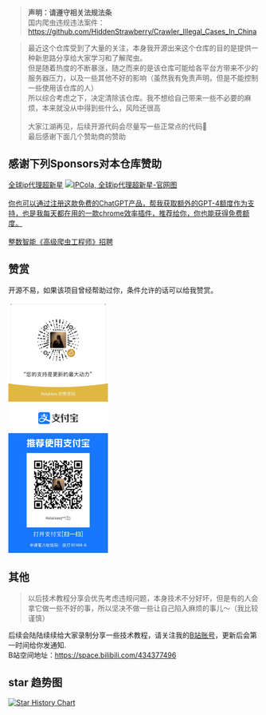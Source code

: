 
> **声明：请遵守相关法规法条** <br> 
> 国内爬虫违规违法案件：https://github.com/HiddenStrawberry/Crawler_Illegal_Cases_In_China

> 最近这个仓库受到了大量的关注，本身我开源出来这个仓库的目的是提供一种新思路分享给大家学习和了解爬虫。<br> 
> 但是随着热度的不断暴涨，随之而来的是该仓库可能给各平台方带来不少的服务器压力，以及一些其他不好的影响（虽然我有免责声明，但是不能控制一些使用该仓库的人）<br>
> 所以综合考虑之下，决定清除该仓库。我不想给自己带来一些不必要的麻烦，本来就没从中得到些什么，风险还很高<br><br>
> 大家江湖再见，后续开源代码会尽量写一些正常点的代码🥲<br>
> 最后感谢下面几个赞助商的赞助<br>


## 感谢下列Sponsors对本仓库赞助
<a href="https://dashboard.ipcola.com/register?referral_code=vkybwyucyuidpne">全球ip代理超新星</a>
<a href="https://dashboard.ipcola.com/register?referral_code=vkybwyucyuidpne" target="_blank"><img src="https://s2.loli.net/2024/03/18/LKJaWcIHQl92ip5.jpg" alt="IPCola,  全球ip代理超新星-官网图"></a><br>
<br>
<a href="https://monica.im/invitation?c=4HCSQRYS">你也可以通过注册这款免费的ChatGPT产品，帮我获取额外的GPT-4额度作为支持，也是我每天都在用的一款chrome效率插件，推荐给你，你也能获得免费额度。</a>
<br>
<br>
<a href="https://github.com/NanmiCoder/MediaCrawler/issues/180">整数智能《高级爬虫工程师》招聘</a>

## 赞赏
开源不易，如果该项目曾经帮助过你，条件允许的话可以给我赞赏。
<p>
  <img alt="打赏-微信" src="https://github.com/NanmiCoder/blog_demo_code/blob/main/assets/images/wechat_pay.jpeg?raw=true" style="width: 200px;margin-right: 180px;" />
  <img alt="打赏-支付宝" src="https://github.com/NanmiCoder/blog_demo_code/blob/main/assets/images/zfb_pay.jpeg?raw=true" style="width: 200px" />
</p>

## 其他
> 以后技术教程分享会优先考虑违规问题，本身技术不分好坏，但是有的人会拿它做一些不好的事，所以坚决不做一些让自己陷入麻烦的事儿～（我比较谨慎）<br>

后续会陆陆续续给大家录制分享一些技术教程，请关注我的<a href="https://space.bilibili.com/434377496">B站账号</a>，更新后会第一时间给你发通知.<br>
B站空间地址：https://space.bilibili.com/434377496

## star 趋势图
[![Star History Chart](https://api.star-history.com/svg?repos=NanmiCoder/MediaCrawler&type=Date)](https://star-history.com/#NanmiCoder/MediaCrawler&Date)



